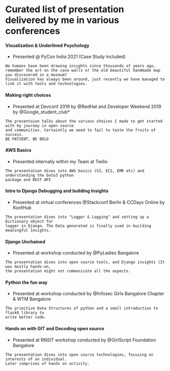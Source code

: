 
# Curated list of presentation delivered by me in various conferences

#### Visualization & Underlined Psychology
- Presented @ PyCon India 2021 (Case Study included)
```
We humans have been drawing insights since thousands of years ago, 
remember the art on the cave walls or the old beautiful handmade map you discovered in a museum? 
Visualization has always been around, just recently we have managed to link it with tools and technologies.
```
#### Making right choices  
- Presented at Devconf 2019 by @RedHat and Developer Weekend 2019 by @Google_student_club*
```
The presentaion talks about the various choices I made to get started with my journey in open source 
and communities. Certaintly we need to fail to taste the fruits of success. 
BE PATIENT, BE BOLD
```
#### AWS Basics
- Presented internally within my Team at Twilio
```
The presentation dives into AWS basics (S3, EC2, EMR etc) and understanding the boto3 python 
package and REST API
```
#### Intro to Django Debugging and building Insights
- Presented at virtual conferences @Stackconf Berlin & CCDays Online by KonfHub
```
The presentation dives into "Logger & Logging" and setting up a Dictionary object for 
logger in Django. The Data generated is finally used in building meaningful insights. 
```
#### Django Unchained
- Presented at workshop conducted by @PyLadies Bangalore 
```
The presentation dives into open source tools, and Django insights (It was mostly hands-on, 
the presentation might not communicate all the aspects.
```
#### Python the fun way
- Presented at workshop conducted by @Infosec Girls Bangalore Chapter & WTM Bangalore
```
The primitive Data Structures of python and a small introduction to flask8 library to
write better code.
```
#### Hands on with GIT and Decoding open source
- Presented at RNSIT workshop conducted by @GirlScript Foundation Bangalore 
```
The presentation dives into open source technologies, focusing on interests of an individual. 
Later comprises of hands on activity. 
```
